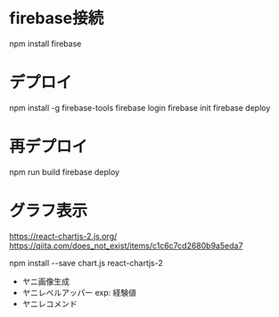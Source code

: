 # firebase接続
npm install firebase

# デプロイ
npm install -g firebase-tools
firebase login
firebase init
firebase deploy

# 再デプロイ
npm run build
firebase deploy

# グラフ表示
https://react-chartjs-2.js.org/
https://qiita.com/does_not_exist/items/c1c6c7cd2680b9a5eda7

npm install --save chart.js react-chartjs-2

- ヤニ画像生成
- ヤニレベルアッパー
exp: 経験値
- ヤニレコメンド
